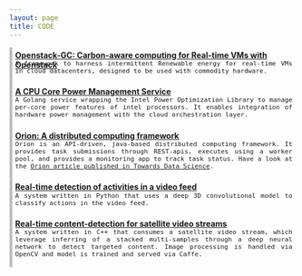 ```yaml
---
layout: page
title: CODE
---
```

<div class="v-line">
    <div class="entry card">
        <div class="make-center"><strong><a href="https://github.com/crunchycookie/openstack-gc">Openstack-GC: Carbon-aware computing for Real-time VMs with Openstack</a></strong></div>
        <div class="typewriter">
            <p>
                A framework to harness intermittent Renewable energy for real-time VMs in cloud datacenters, designed to be used with commodity hardware.
            </p>
        </div>
    </div>
    <div class="entry card">
        <div class="make-center"><strong><a href="https://github.com/crunchycookie/core-power-mgt">A CPU Core Power Management Service</a></strong></div>
        <div class="typewriter">
            <p>
                A Golang service wrapping the Intel Power Optimization Library to manage per-core power features of intel processors. It enables integration
                of hardware power management with the cloud orchestration layer.
            </p>
        </div>
    </div>
    <div class="entry card">
        <div class="make-center"><strong><a href="https://github.com/crunchycookie/orion">Orion: A distributed computing framework</a></strong></div>
        <div class="typewriter">
            <p>
                Orion is an API-driven, java-based distributed computing framework. It provides task submissions through
                REST-apis, executes using a worker pool, and provides a monitoring app to track task status. Have a look
                at the <a href="https://towardsdatascience.com/lets-build-a-simple-distributed-computing-system-for-modern-cloud-part-one-e2b745126211">Orion article published in Towards Data Science</a>.
            </p>
        </div>
    </div>
    <div class="entry card">
        <div class="make-center"><strong><a href="https://github.com/tharindu-b-hewage/deep-video-activity-recognition">Real-time detection of activities in a video feed</a></strong></div>
        <div class="typewriter">
            <p>
                A system written in Python that uses a deep 3D convolutional model to classify actions in the video feed.
            </p>
        </div>
    </div>
    <div class="entry card">
        <div class="make-center"><strong><a href="https://github.com/tharindu-b-hewage/deep-video-detection-pizza">Real-time content-detection for satellite video streams</a></strong></div>
        <div class="typewriter">
            <p>
                A system written in C++ that consumes a satellite video stream, which leverage inferring of a stacked
                multi-samples through a deep neural network to detect targeted content. Image processing is handled via
                OpenCV and model is trained and served via Caffe.
            </p>
        </div>
    </div>
</div>

<style>
    .entry {
        display: grid;
        row-gap: 2px;
        grid-template-rows: 0.3em 1fr;
        padding: 5px;
    }
    .v-line {
         border-left: thick solid rgba(0,0,0,0.25);
         margin-bottom: 30px; 
    }
    .card {
        outline: black;
        left: 10px;
        padding-left: 5px;
    }
    .img {
        width:100%;
        height:100%;
        object-fit:contain;
    }
    .make-center {
        text-align: left;
    }
    .typewriter {
        font-family: monospace;
        font-size: 0.8em;
        text-align: justify;
    }
</style>